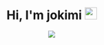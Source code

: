 <h1 align="center">
  Hi, I'm jokimi <img src="https://media.giphy.com/media/hvRJCLFzcasrR4ia7z/giphy.gif" width="28"> 
</h1>
<p align="center">
  <img src="https://readme-typing-svg.herokuapp.com/?lines=(You%20can%20also%20call%20me%20keikenny)&font=Fira%20Code&center=true&width=440&height=45&color=ffb366&vCenter=true&size=22">
</p>

